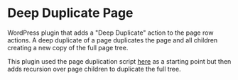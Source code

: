 # Deep Duplicate Page

WordPress plugin that adds a "Deep Duplicate" action to the page row actions.  A deep duplicate of a page duplicates the page and all children creating a new copy of the full page tree.

This plugin used the page duplication script [here](https://www.hostinger.com/tutorials/how-to-duplicate-wordpress-page-post) as a starting point but then adds recursion over page children to duplicate the full tree.
